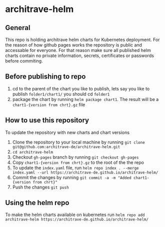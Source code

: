 # architrave-helm
## General
This repo is holding architrave helm charts for Kubernetes deployment.
For the reason of how github pages works the repository is public and accessable for everyone. For that reason make sure all published helm charts contain no private information, secrets, certificates or passwords before commiting.

## Before publishing to repo
1. cd to the parent of the chart you like to publish, lets say you like to publish `folder1/chart1/` you should cd `folder1`
2. package the chart by running `helm package chart1`. The result will be a `chart1-{version from chrt}.gz` file

## How to use this repository
To update the repository with new charts and chart versions
1. Clone the repository to your local machine by running  `git clone git@github.com:architrave-de/architrave-helm.git`
2. `cd architrave-helm`
3. Checkout `gh-pages` branch by running `git checkout gh-pages`
4. Copy `chart1-{version from chrt}.gz` to the root of the the repo
5. To update the `index.yaml` file, run `helm repo index . --merge index.yaml --url https://architrave-de.github.io/architrave-helm/`
6. Commit the changes by running `git commit -a -m "Added chart1-{version from chrt}"`
7. Push the changes `git push`

## Using the helm repo
To make the helm charts available on kubernetes run `helm repo add architrave-helm https://architrave-de.github.io/architrave-helm/`
